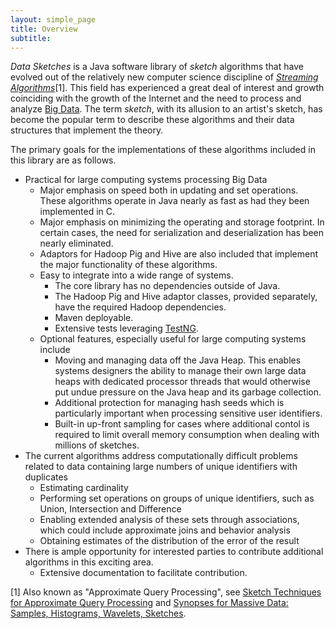 ```yaml
---
layout: simple_page
title: Overview 
subtitle:
---
```

<i>Data Sketches</i> is a Java software library of <i>sketch</i> algorithms that have evolved out of the relatively new computer science discipline of 
<a href="https://en.wikipedia.org/wiki/Streaming_algorithm"><i>Streaming Algorithms</i></a>[1].  This field has experienced a great deal of interest and growth coinciding with the growth of the Internet and the need to process and analyze <a href="https://en.wikipedia.org/wiki/Big_data">Big Data</a>.  The term <i>sketch</i>, with its allusion to an artist's sketch, has become the popular term to describe these algorithms and their data structures that implement the theory.

The primary goals for the implementations of these algorithms included in this library are as follows.

* Practical for large computing systems processing Big Data
  * Major emphasis on speed both in updating and set operations. These algorithms operate in Java nearly as fast as had they been implemented in C.  
  * Major emphasis on minimizing the operating and storage footprint.  In certain cases, the need for serialization and deserialization has been nearly eliminated.
  * Adaptors for Hadoop Pig and Hive are also included that implement the major functionality of these algorithms.
  * Easy to integrate into a wide range of systems.
    * The core library has no dependencies outside of Java.
    * The Hadoop Pig and Hive adaptor classes, provided separately, have the required Hadoop dependencies.
    * Maven deployable.
    * Extensive tests leveraging <a href="http://testng.org">TestNG</a>.
  * Optional features, especially useful for large computing systems include
    * Moving and managing data off the Java Heap.  This enables systems designers the ability to manage their own large data heaps with dedicated processor threads that would otherwise put undue pressure on the Java heap and its garbage collection.
    * Additional protection for managing hash seeds which is particularly important when processing sensitive user identifiers.
    * Built-in up-front sampling for cases where additional contol is required to limit overall memory consumption when dealing with millions of sketches.
* The current algorithms address computationally difficult problems related to data containing large numbers of unique identifiers with duplicates
  * Estimating cardinality
  * Performing set operations on groups of unique identifiers, such as Union, Intersection and Difference
  * Enabling extended analysis of these sets through associations, which could include approximate joins and behavior analysis
  * Obtaining estimates of the distribution of the error of the result
* There is ample opportunity for interested parties to contribute additional algorithms in this exciting area.
  * Extensive documentation to facilitate contribution.
















[1] Also known as "Approximate Query Processing", see <a href="http://people.cs.umass.edu/~mcgregor/711S12/sketches1.pdf">Sketch Techniques for Approximate Query Processing</a> and 
<a href="http://dl.acm.org/citation.cfm?id=2344401">Synopses for Massive Data: Samples, Histograms, Wavelets, Sketches</a>.
